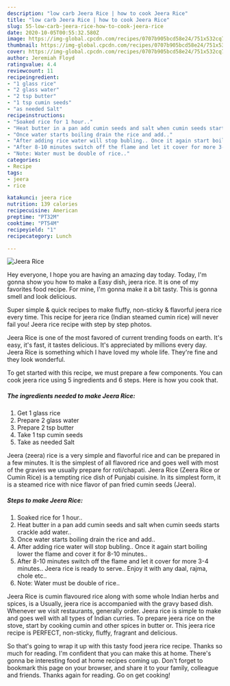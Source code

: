 ```yaml
---
description: "low carb Jeera Rice | how to cook Jeera Rice"
title: "low carb Jeera Rice | how to cook Jeera Rice"
slug: 55-low-carb-jeera-rice-how-to-cook-jeera-rice
date: 2020-10-05T00:55:32.580Z
image: https://img-global.cpcdn.com/recipes/0707b905bcd58e24/751x532cq70/jeera-rice-recipe-main-photo.jpg
thumbnail: https://img-global.cpcdn.com/recipes/0707b905bcd58e24/751x532cq70/jeera-rice-recipe-main-photo.jpg
cover: https://img-global.cpcdn.com/recipes/0707b905bcd58e24/751x532cq70/jeera-rice-recipe-main-photo.jpg
author: Jeremiah Floyd
ratingvalue: 4.4
reviewcount: 11
recipeingredient:
- "1 glass rice"
- "2 glass water"
- "2 tsp butter"
- "1 tsp cumin seeds"
- "as needed Salt"
recipeinstructions:
- "Soaked rice for 1 hour.."
- "Heat butter in a pan add cumin seeds and salt when cumin seeds starts crackle add water.."
- "Once water starts boiling drain the rice and add.."
- "After adding rice water will stop bubling.. Once it again start boiling lower the flame and cover it for 8-10 minutes.."
- "After 8-10 minutes switch off the flame and let it cover for more 3-4 minutes.. Jeera rice is ready to serve.. Enjoy it with any daal, rajma, chole etc.."
- "Note: Water must be double of rice.."
categories:
- Recipe
tags:
- jeera
- rice

katakunci: jeera rice 
nutrition: 139 calories
recipecuisine: American
preptime: "PT32M"
cooktime: "PT54M"
recipeyield: "1"
recipecategory: Lunch

---
```



![Jeera Rice](https://img-global.cpcdn.com/recipes/0707b905bcd58e24/751x532cq70/jeera-rice-recipe-main-photo.jpg)

Hey everyone, I hope you are having an amazing day today. Today, I'm gonna show you how to make a Easy dish, jeera rice. It is one of my favorites food recipe. For mine, I'm gonna make it a bit tasty. This is gonna smell and look delicious.

Super simple &amp; quick recipes to make fluffy, non-sticky &amp; flavorful jeera rice every time. This recipe for jeera rice (Indian steamed cumin rice) will never fail you! Jeera rice recipe with step by step photos.

Jeera Rice is one of the most favored of current trending foods on earth. It's easy, it's fast, it tastes delicious. It's appreciated by millions every day. Jeera Rice is something which I have loved my whole life. They're fine and they look wonderful.


To get started with this recipe, we must prepare a few components. You can cook jeera rice using 5 ingredients and 6 steps. Here is how you cook that.

<!--inarticleads1-->

##### The ingredients needed to make Jeera Rice:

1. Get 1 glass rice
1. Prepare 2 glass water
1. Prepare 2 tsp butter
1. Take 1 tsp cumin seeds
1. Take as needed Salt


Jeera (zeera) rice is a very simple and flavorful rice and can be prepared in a few minutes. It is the simplest of all flavored rice and goes well with most of the gravies we usually prepare for roti/chapati. Jeera Rice (Zeera Rice or Cumin Rice) is a tempting rice dish of Punjabi cuisine. In its simplest form, it is a steamed rice with nice flavor of pan fried cumin seeds (Jeera). 

<!--inarticleads2-->

##### Steps to make Jeera Rice:

1. Soaked rice for 1 hour..
1. Heat butter in a pan add cumin seeds and salt when cumin seeds starts crackle add water..
1. Once water starts boiling drain the rice and add..
1. After adding rice water will stop bubling.. Once it again start boiling lower the flame and cover it for 8-10 minutes..
1. After 8-10 minutes switch off the flame and let it cover for more 3-4 minutes.. Jeera rice is ready to serve.. Enjoy it with any daal, rajma, chole etc..
1. Note: Water must be double of rice..


Jeera Rice is cumin flavoured rice along with some whole Indian herbs and spices, is a Usually, jeera rice is accompanied with the gravy based dish. Whenever we visit restaurants, generally order. Jeera rice is simple to make and goes well with all types of Indian curries. To prepare jeera rice on the stove, start by cooking cumin and other spices in butter or. This jeera rice recipe is PERFECT, non-sticky, fluffy, fragrant and delicious. 

So that's going to wrap it up with this tasty food jeera rice recipe. Thanks so much for reading. I'm confident that you can make this at home. There's gonna be interesting food at home recipes coming up. Don't forget to bookmark this page on your browser, and share it to your family, colleague and friends. Thanks again for reading. Go on get cooking!
